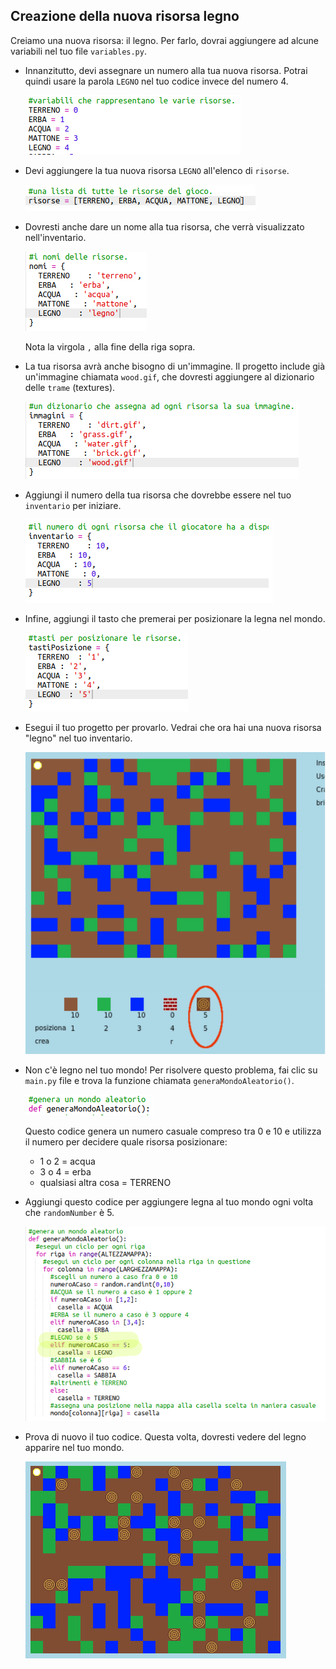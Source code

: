 ## Creazione della nuova risorsa legno

Creiamo una nuova risorsa: il legno. Per farlo, dovrai aggiungere ad alcune variabili nel tuo file `variables.py`.

+ Innanzitutto, devi assegnare un numero alla tua nuova risorsa. Potrai quindi usare la parola `LEGNO` nel tuo codice invece del numero 4.
    
    ![schermata](images/craft-wood-const.png)

+ Devi aggiungere la tua nuova risorsa `LEGNO` all'elenco di `risorse`.
    
    ![schermata](images/craft-wood-resources.png)

+ Dovresti anche dare un nome alla tua risorsa, che verrà visualizzato nell'inventario.
    
    ![schermata](images/craft-wood-name.png)
    
    Nota la virgola `,` alla fine della riga sopra.

+ La tua risorsa avrà anche bisogno di un'immagine. Il progetto include già un'immagine chiamata `wood.gif`, che dovresti aggiungere al dizionario delle `trame` (textures).
    
    ![schermata](images/craft-wood-texture.png)

+ Aggiungi il numero della tua risorsa che dovrebbe essere nel tuo `inventario` per iniziare.
    
    ![schermata](images/craft-wood-inventory.png)

+ Infine, aggiungi il tasto che premerai per posizionare la legna nel mondo.
    
    ![schermata](images/craft-wood-placekey.png)

+ Esegui il tuo progetto per provarlo. Vedrai che ora hai una nuova risorsa "legno" nel tuo inventario.
    
    ![schermata](images/craft-wood-test.png)

+ Non c'è legno nel tuo mondo! Per risolvere questo problema, fai clic su `main.py` file e trova la funzione chiamata `generaMondoAleatorio()`.
    
    ![schermata](images/craft-wood-random1.png)
    
    Questo codice genera un numero casuale compreso tra 0 e 10 e utilizza il numero per decidere quale risorsa posizionare:
    
    + 1 o 2 = acqua
    + 3 o 4 = erba
    + qualsiasi altra cosa = TERRENO

+ Aggiungi questo codice per aggiungere legna al tuo mondo ogni volta che `randomNumber` è 5.
    
    ![schermata](images/craft-wood-random2.png)

+ Prova di nuovo il tuo codice. Questa volta, dovresti vedere del legno apparire nel tuo mondo.
    
    ![schermata](images/craft-wood-test2.png)